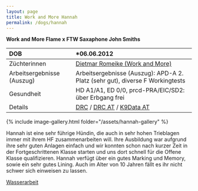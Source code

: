 ```yaml
---
layout: page
title: Work and More Hannah
permalink: /dogs/hannah
---
```


**Work and More Flame x FTW Saxaphone John Smiths**

DOB|*06.06.2012 
:--|:--
Züchterinnen|  <a href="http://www.workandmore.de" target="_blank">Dietmar Romeike (Work and More) </a>
Arbeitsergebnisse (Auszug)| Arbeitsergebnisse (Auszug): APD-A 2. Platz (sehr gut), diverse F Workingtests
Gesundheit|HD A1/A1, ED 0/0, prcd-PRA/EIC/SD2: über Erbgang frei
Details| <a href="https://drc.de/adr/listen/show_druede.php?what=Hunde&rvid=100234&race=Labrador-Retriever" target="_blank">DRC</a> / <a href="https://db.drc.de/adr/ahnen/ahnen1.php?zbnr=1217258&race=Labrador-Retriever" target="_blank">DRC AT</a> / <a href="https://www.k9data.com/pedigree.asp?ID=500934" target="_blank">K9Data AT</a> 

{% include image-gallery.html folder="/assets/hannah-gallery" %}

Hannah ist eine sehr führige Hündin, die auch in sehr hohen Trieblagen immer mit ihrem HF zusammenarbeiten will. 
Ihre Ausbildung war aufgrund ihre sehr guten Anlagen einfach und wir konnten schon nach kurzer Zeit in der Fortgeschrittenen Klasse starten und uns dort schnell für die Offene Klasse qualifizieren. 
Hannah verfügt über ein gutes Marking und Memory, sowie ein sehr gutes Lining. Auch im Alter von 10 Jahren fällt es ihr nicht schwer sich einweisen zu lassen. 

[Wasserarbeit](https://player.vimeo.com/video/698589886?h=c3578e62e7&amp;badge=0&amp;autopause=0&amp;player_id=0&amp;app_id=58479)
